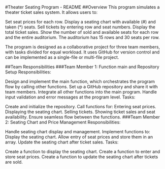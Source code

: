 #Theater Seating Program - README
##Overview
This program simulates a theater ticket sales system. It allows users to:

Set seat prices for each row.
Display a seating chart with available (#) and taken (*) seats.
Sell tickets by entering row and seat numbers.
Display the total ticket sales.
Show the number of sold and available seats for each row and the entire auditorium.
The auditorium has 15 rows and 30 seats per row.

The program is designed as a collaborative project for three team members, with tasks divided for equal workload. It uses GitHub for version control and can be implemented as a single-file or multi-file project.

##Team Responsibilities
###Team Member 1: Function main and Repository Setup
Responsibilities:

Design and implement the main function, which orchestrates the program flow by calling other functions.
Set up a GitHub repository and share it with team members.
Integrate all other functions into the main program.
Handle input validation and error messages at the program level.
Tasks:

Create and initialize the repository.
Call functions for:
Entering seat prices.
Displaying the seating chart.
Selling tickets.
Showing ticket sales and seat availability.
Ensure seamless flow between the functions.
###Team Member 2: Seating Chart and Price Management
Responsibilities:

Handle seating chart display and management.
Implement functions to:
Display the seating chart.
Allow entry of seat prices and store them in an array.
Update the seating chart after ticket sales.
Tasks:

Create a function to display the seating chart.
Create a function to enter and store seat prices.
Create a function to update the seating chart after tickets are sold.
